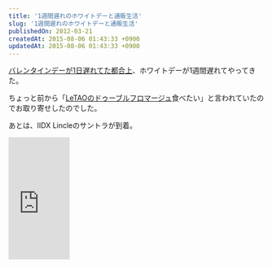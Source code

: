 ```yaml
---
title: '1週間遅れのホワイトデーと通販生活'
slug: '1週間遅れのホワイトデーと通販生活'
publishedOn: 2012-03-21
createdAt: 2015-08-06 01:43:33 +0900
updatedAt: 2015-08-06 01:43:33 +0900
---
```

[バレンタインデーが1日遅れてた都合上](/blog/2012/02/15/valentines-day.html)、ホワイトデーが1週間遅れてやってきた。

ちょっと前から「[LeTAOのドゥーブルフロマージュ](https://www.letao.jp/)食べたい」と言われていたのでお取り寄せしたのでした。

あとは、IIDX Lincleのサントラが到着。

<iframe src="https://rcm-jp.amazon.co.jp/e/cm?lt1=_blank&bc1=000000&IS2=1&bg1=FFFFFF&fc1=000000&lc1=0000FF&t=shucreamnet-22&o=9&p=8&l=as4&m=amazon&f=ifr&ref=ss_til&asins=B006QCKO48" style="width:120px;height:240px;" scrolling="no" marginwidth="0" marginheight="0" frameborder="0"></iframe>
